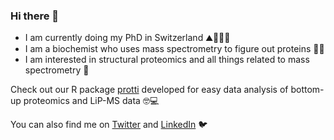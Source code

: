 ### Hi there 🍄

* I am currently doing my PhD in Switzerland ⛰️🥾🧀🐄
* I am a biochemist who uses mass spectrometry to figure out proteins 🔬🧪
* I am interested in structural proteomics and all things related to mass spectrometry 🧬

Check out our R package [protti](https://jpquast.github.io/protti/) developed for easy data analysis of bottom-up proteomics and LiP-MS data 🤓💻

You can also find me on [Twitter](https://twitter.com/dina_sch) and [LinkedIn](https://ch.linkedin.com/in/dina-schuster-35048b150) 🐦
